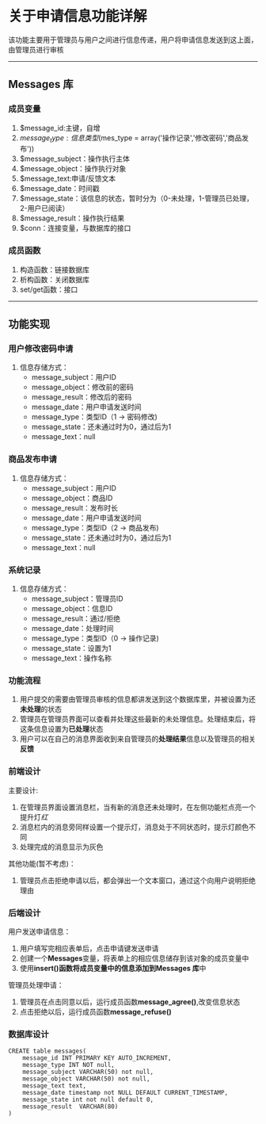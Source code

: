 # 关于申请信息功能详解

该功能主要用于管理员与用户之间进行信息传递，用户将申请信息发送到这上面，由管理员进行审核

---

## Messages 库

### 成员变量

1. $message_id:主键，自增
2. $message_type:信息类型 ($mes_type = array('操作记录','修改密码','商品发布'))
3. $message_subject：操作执行主体
4. $message_object：操作执行对象
5. $message_text:申请/反馈文本
6. $message_date：时间戳
7. $message_state：该信息的状态，暂时分为（0-未处理，1-管理员已处理，2-用户已阅读）
8. $message_result：操作执行结果
9. $conn：连接变量，与数据库的接口

### 成员函数

1. 构造函数：链接数据库
2. 析构函数：关闭数据库
3. set/get函数：接口

---

## 功能实现

### 用户修改密码申请

1. 信息存储方式：
   * message_subject：用户ID
   * message_object：修改前的密码
   * message_result：修改后的密码
   * message_date：用户申请发送时间
   * message_type：类型ID（1 -> 密码修改)
   * message_state：还未通过时为0，通过后为1
   * message_text：null

### 商品发布申请

1. 信息存储方式：
   * message_subject：用户ID
   * message_object：商品ID
   * message_result：发布时长
   * message_date：用户申请发送时间
   * message_type：类型ID（2 -> 商品发布)
   * message_state：还未通过时为0，通过后为1
   * message_text：null

### 系统记录

1. 信息存储方式：
   * message_subject：管理员ID
   * message_object：信息ID
   * message_result：通过/拒绝
   * message_date：处理时间
   * message_type：类型ID（0 -> 操作记录)
   * message_state：设置为1
   * message_text：操作名称

### 功能流程

1. 用户提交的需要由管理员审核的信息都讲发送到这个数据库里，并被设置为还**未处理**的状态
2. 管理员在管理员界面可以查看并处理这些最新的未处理信息。处理结束后，将这条信息设置为**已处理**状态
3. 用户可以在自己的消息界面收到来自管理员的**处理结果**信息以及管理员的相关**反馈**

### 前端设计

主要设计:

1. 在管理员界面设置消息栏，当有新的消息还未处理时，在左侧功能栏点亮一个提升灯*红*
2. 消息栏内的消息旁同样设置一个提示灯，消息处于不同状态时，提示灯颜色不同
3. 处理完成的消息显示为灰色

其他功能(暂不考虑)：

   1. 管理员点击拒绝申请以后，都会弹出一个文本窗口，通过这个向用户说明拒绝理由

### 后端设计

用户发送申请信息：  

   1. 用户填写完相应表单后，点击申请键发送申请
   2. 创建一个**Messages**变量，将表单上的相应信息储存到该对象的成员变量中
   3. 使用**insert()**函数将成员变量中的信息添加到**Messages 库**中

管理员处理申请：

   1. 管理员在点击同意以后，运行成员函数**message_agree()**,改变信息状态
   2. 点击拒绝以后，运行成员函数**message_refuse()**

### 数据库设计

~~~ mysql
CREATE table messages(
    message_id INT PRIMARY KEY AUTO_INCREMENT,
    message_type INT NOT null,
    message_subject VARCHAR(50) not null,
    message_object VARCHAR(50) not null,
    message_text text,
    message_date timestamp not NULL DEFAULT CURRENT_TIMESTAMP,
    message_state int not null default 0,
    message_result  VARCHAR(80)
)
~~~